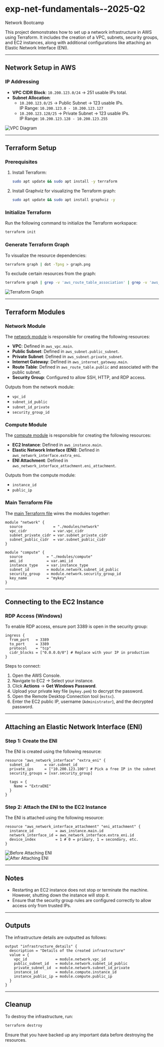 # exp-net-fundamentals--2025-Q2
Network Bootcamp

This project demonstrates how to set up a network infrastructure in AWS using Terraform. It includes the creation of a VPC, subnets, security groups, and EC2 instances, along with additional configurations like attaching an Elastic Network Interface (ENI).

---

## Network Setup in AWS

### IP Addressing
- **VPC CIDR Block**: `10.200.123.0/24` → 251 usable IPs total.
- **Subnet Allocation**:
  - `10.200.123.0/25` → Public Subnet → 123 usable IPs.  
    IP Range: `10.200.123.0 - 10.200.123.127`
  - `10.200.123.128/25` → Private Subnet → 123 usable IPs.  
    IP Range: `10.200.123.128 - 10.200.123.255`

![VPC Diagram](doc/image.png)

---

## Terraform Setup

### Prerequisites
1. Install Terraform:
   ```bash
   sudo apt update && sudo apt install -y terraform
   ```
2. Install Graphviz for visualizing the Terraform graph:
   ```bash
   sudo apt update && sudo apt install graphviz -y
   ```

### Initialize Terraform
Run the following command to initialize the Terraform workspace:
```bash
terraform init
```

### Generate Terraform Graph
To visualize the resource dependencies:
```bash
terraform graph | dot -Tpng > graph.png
```
To exclude certain resources from the graph:
```bash
terraform graph | grep -v 'aws_route_table_association' | grep -v 'aws_security_group_rule' | grep -v 'aws_route_table.public' | grep -v 'data.http.my_ip' | dot -Tpng -o graph-no-assoc.png
```

![Terraform Graph](doc/graph-no-assoc1.png)

---

## Terraform Modules

### Network Module
The [network module](modules/network/main.tf) is responsible for creating the following resources:
- **VPC**: Defined in `aws_vpc.main`.
- **Public Subnet**: Defined in `aws_subnet.public_subnet`.
- **Private Subnet**: Defined in `aws_subnet.private_subnet`.
- **Internet Gateway**: Defined in `aws_internet_gateway.main`.
- **Route Table**: Defined in `aws_route_table.public` and associated with the public subnet.
- **Security Group**: Configured to allow SSH, HTTP, and RDP access.

Outputs from the network module:
- `vpc_id`
- `subnet_id_public`
- `subnet_id_private`
- `security_group_id`

### Compute Module
The [compute module](modules/compute/main.tf) is responsible for creating the following resources:
- **EC2 Instance**: Defined in `aws_instance.main`.
- **Elastic Network Interface (ENI)**: Defined in `aws_network_interface.extra_eni`.
- **ENI Attachment**: Defined in `aws_network_interface_attachment.eni_attachment`.

Outputs from the compute module:
- `instance_id`
- `public_ip`

### Main Terraform File
The [main Terraform file](main.tf) wires the modules together:
```hcl
module "network" {
  source              = "./modules/network"
  vpc_cidr            = var.vpc_cidr
  subnet_private_cidr = var.subnet_private_cidr
  subnet_public_cidr  = var.subnet_public_cidr
}

module "compute" {
  source           = "./modules/compute"
  ami_id           = var.ami_id
  instance_type    = var.instance_type
  subnet_id        = module.network.subnet_id_public
  security_group   = module.network.security_group_id
  key_name         = "mykey"
}
```

---

## Connecting to the EC2 Instance

### RDP Access (Windows)
To enable RDP access, ensure port 3389 is open in the security group:
```hcl
ingress {
  from_port   = 3389
  to_port     = 3389
  protocol    = "tcp"
  cidr_blocks = ["0.0.0.0/0"] # Replace with your IP in production
}
```

Steps to connect:
1. Open the AWS Console.
2. Navigate to EC2 → Select your instance.
3. Click **Actions** → **Get Windows Password**.
4. Upload your private key file (`mykey.pem`) to decrypt the password.
5. Open the Remote Desktop Connection tool (`mstsc`).
6. Enter the EC2 public IP, username (`Administrator`), and the decrypted password.

---

## Attaching an Elastic Network Interface (ENI)

### Step 1: Create the ENI
The ENI is created using the following resource:
```hcl
resource "aws_network_interface" "extra_eni" {
  subnet_id       = var.subnet_id
  private_ips     = ["10.200.123.100"] # Pick a free IP in the subnet
  security_groups = [var.security_group]

  tags = {
    Name = "ExtraENI"
  }
}
```

### Step 2: Attach the ENI to the EC2 Instance
The ENI is attached using the following resource:
```hcl
resource "aws_network_interface_attachment" "eni_attachment" {
  instance_id          = aws_instance.main.id
  network_interface_id = aws_network_interface.extra_eni.id
  device_index         = 1 # 0 = primary, 1 = secondary, etc.
}
```

![Before Attaching ENI](doc/image-1.png)  
![After Attaching ENI](doc/image-2.png)

---

## Notes
- Restarting an EC2 instance does not stop or terminate the machine. However, shutting down the instance will stop it.
- Ensure that the security group rules are configured correctly to allow access only from trusted IPs.

---

## Outputs
The infrastructure details are outputted as follows:
```hcl
output "infrastructure_details" {
  description = "Details of the created infrastructure"
  value = {
    vpc_id             = module.network.vpc_id
    public_subnet_id   = module.network.subnet_id_public
    private_subnet_id  = module.network.subnet_id_private
    instance_id        = module.compute.instance_id
    instance_public_ip = module.compute.public_ip
  }
}
```

---

## Cleanup
To destroy the infrastructure, run:
```bash
terraform destroy
```
Ensure that you have backed up any important data before destroying the resources.